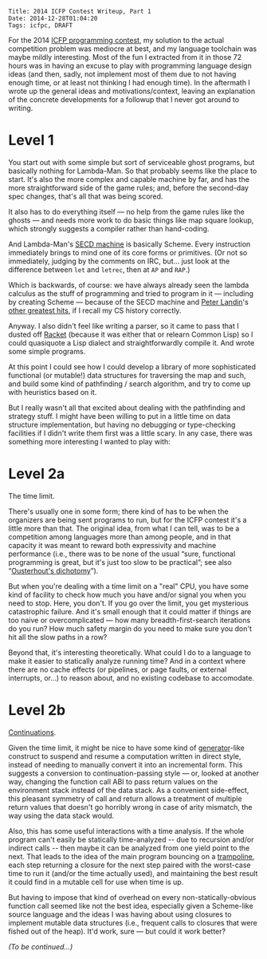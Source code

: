     Title: 2014 ICFP Contest Writeup, Part 1
    Date: 2014-12-28T01:04:20
    Tags: icfpc, DRAFT

For the 2014 [ICFP programming contest][icfpc], my solution to the
actual competition problem was mediocre at best, and my language
toolchain was maybe mildly interesting.  Most of the fun I extracted
from it in those 72 hours was in having an excuse to play with
programming language design ideas (and then, sadly, not implement most
of them due to not having enough time, or at least not thinking I had
enough time).  In the aftermath I wrote up the general ideas and
motivations/context, leaving an explanation of the concrete
developments for a followup that I never got around to writing.

[icfpc]: http://icfpcontest.org/

<!-- more -->

# Level 1

You start out with some simple but sort of serviceable ghost programs,
but basically nothing for Lambda-Man.  So that probably seems like the
place to start.  It's also the more complex and capable machine by
far, and has the more straightforward side of the game rules; and,
before the second-day spec changes, that's all that was being scored.

It also has to do everything itself — no help from the game rules like
the ghosts — and needs more work to do basic things like map square
lookup, which strongly suggests a compiler rather than hand-coding.

And Lambda-Man's [SECD machine][secd] is basically Scheme.  Every
instruction immediately brings to mind one of its core forms or
primitives.  (Or not so immediately, judging by the comments on IRC,
but… just look at the difference between `let` and `letrec`, then at
`AP` and `RAP`.)

[secd]: https://en.wikipedia.org/wiki/SECD_machine

Which is backwards, of course: we have always already seen the lambda
calculus as the stuff of programming and tried to program in it —
including by creating Scheme — because of the SECD machine and
[Peter Landin][landin]'s [other greatest hits][iswim], if I recall my
CS history correctly.

[landin]: https://en.wikipedia.org/wiki/Peter_Landin
[iswim]: https://en.wikipedia.org/wiki/ISWIM

Anyway.  I also didn't feel like writing a parser, so it came to pass
that I dusted off [Racket][] (because it was either that or
relearn Common Lisp) so I could quasiquote a Lisp dialect and
straightforwardly compile it.  And wrote some simple programs.

[Racket]: http://racket-lang.org/

At this point I could see how I could develop a library of more
sophisticated functional (or mutable!) data structures for traversing
the map and such, and build some kind of pathfinding / search
algorithm, and try to come up with heuristics based on it.

But I really wasn't all that excited about dealing with the
pathfinding and strategy stuff.  I might have been willing to put in a
little time on data structure implementation, but having no debugging
or type-checking facilities if I didn't write them first was a little
scary.  In any case, there was something more interesting I wanted to
play with:

# Level 2a

The time limit.

There's usually one in some form; there kind of has to be when the
organizers are being sent programs to run, but for the ICFP contest
it's a little more than that.  The original idea, from what I can
tell, was to be a competition among languages more than among people,
and in that capacity it was meant to reward both expressivity and
machine performance (i.e., there was to be none of the usual “sure,
functional programming is great, but it's just too slow to be
practical”; see also “[Ousterhout's dichotomy][dichot]”).

[dichot]: https://en.wikipedia.org/wiki/Ousterhout%27s_dichotomy

But when you're dealing with a time limit on a "real" CPU, you have
some kind of facility to check how much you have and/or signal you
when you need to stop.  Here, you don't.  If you go over the limit,
you get mysterious catastrophic failure.  And it's small enough that
it could matter if things are too naive or overcomplicated — how many
breadth-first-search iterations do you run?  How much safety margin do
you need to make sure you don't hit all the slow paths in a row?

Beyond that, it's interesting theoretically.  What could I do to a
language to make it easier to statically analyze running time?  And in
a context where there are no cache effects (or pipelines, or page
faults, or external interrupts, or…) to reason about, and no existing
codebase to accomodate.

# Level 2b

[Continuations][].

Given the time limit, it might be nice to have some kind of
[generator][]-like construct to suspend and resume a computation
written in direct style, instead of needing to manually convert it
into an incremental form.  This suggests a conversion to
continuation-passing style — or, looked at another way, changing the
function call ABI to pass return values on the environment stack
instead of the data stack.  As a convenient side-effect, this
pleasant symmetry of call and return allows a treatment of multiple
return values that doesn't go horribly wrong in case of arity
mismatch, the way using the data stack would.

[Continuations]: https://en.wikipedia.org/wiki/Continuation
[generator]: https://en.wikipedia.org/wiki/Generator_%28computer_programming%29

Also, this has some useful interactions with a time analysis.  If the
whole program can't easily be statically time-analyzed -- due to
recursion and/or indirect calls -- then maybe it can be analyzed from
one yield point to the next.  That leads to the idea of the main
program bouncing on a [trampoline][], each step returning a closure
for the next step paired with the worst-case time to run it (and/or
the time actually used), and maintaining the best result it could find
in a mutable cell for use when time is up.

[trampoline]: https://en.wikipedia.org/wiki/Trampoline_%28computing%29#High-level_programming

But having to impose that kind of overhead on every
non-statically-obvious function call seemed like not the best idea,
especially given a Scheme-like source language and the ideas I was
having about using closures to implement mutable data structures
(i.e., frequent calls to closures that were fished out of the heap).
It'd work, sure — but could it work better?

_(To be continued…)_
